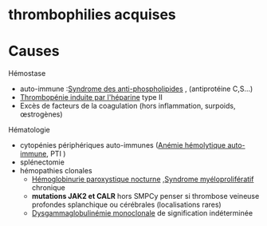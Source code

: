 # thrombophilies acquises




# Causes


Hémostase

- auto-immune :[Syndrome des anti-phospholipides](#syndrome-des-anti-phospholipidesnorgmd) , (antiprotéine C,S…) 
- [Thrombopénie induite par l'héparine](#thrombopc3a9nie-induite-par-lhc3a9parinenorgmd) type II 
- Excès de facteurs de la coagulation (hors inflammation, surpoids, œstrogènes) 

Hématologie 

- cytopénies périphériques auto-immunes ([Anémie hémolytique auto-immune](#anc3a9mie-hc3a9molytique-auto-immunenorgmd), PTI ) 
- splénectomie 
- hémopathies clonales
    - [Hémoglobinurie paroxystique nocturne](#hc3a9moglobinurie-paroxystique-nocturnenorgmd) ,[Syndrome myéloprolifératif](denote:20240807T181356) chronique 
    - **mutations JAK2 et CALR** hors SMPCy penser si thrombose veineuse profondes splanchique ou cérébrales (localisations rares) 
    - [Dysgammaglobulinémie monoclonale](denote:20240717T195557) de signification indéterminée 

